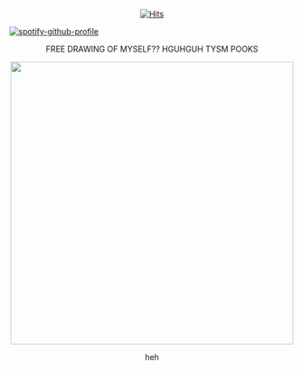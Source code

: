 <p align="center">
<a href="https://hits.sh/github.com/RadioheadLover/hits/"><img alt="Hits" src="https://hits.sh/github.com/RadioheadLover/hits.svg?label=woowies&color=9f9f9f"/></a>


[![spotify-github-profile](https://spotify-github-profile.kittinanx.com/api/view?uid=31ompml63x2u743z7qwy5awdbgva&cover_image=true&theme=novatorem&show_offline=false&background_color=121212&interchange=false&bar_color=3b3b3b&bar_color_cover=false)](https://github.com/kittinan/spotify-github-profile)


<p align="center">
FREE DRAWING OF MYSELF?? HGUHGUH TYSM POOKS

<p align="center">
<img src="https://github.com/user-attachments/assets/748ac040-df66-44ca-ab61-2e8aacdb7e69" height=500>

<p align="center">
heh
